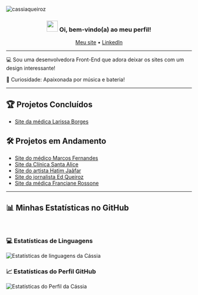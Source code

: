 <!-- Visualizações do Perfil -->
<p align="left"> <img src="https://komarev.com/ghpvc/?username=cassiaqueiroz&label=Profile%20views&color=a999e2&style=flat" alt="cassiaqueiroz" /> </p>

<!-- Título e Saudação -->
<h3 align="center"><img src="https://images.emojiterra.com/google/noto-emoji/animated-emoji/1f44b-1f3fb.gif" width="30px"> Oi, bem-vindo(a) ao meu perfil!</h3>

<p align="center">
  <a href="https://cassiaqueirozcodelab.com.br">Meu site</a> •
  <a href="https://www.linkedin.com/in/cassia-queiroz/">LinkedIn</a>
</p>

<!-- Sobre Mim -->
---
💻 Sou uma desenvolvedora Front-End que adora deixar os sites com um design interessante!

🥁 Curiosidade: Apaixonada por música e bateria! 

---

<!-- Seção de Projetos -->
## 🏆 Projetos Concluídos
- [Site da médica Larissa Borges](https://dralarissaborges.com.br)

## 🛠️ Projetos em Andamento
- [Site do médico Marcos Fernandes](https://drmarcosfernandes.com)
- [Site da Clínica Santa Alice](https://cassiaqueiroz.github.io/clinica-santa-alice/)
- [Site do artista Hatim Jaâfar](https://cassiaqueiroz.github.io/hatim-jaafar/) 
- [Site do jornalista Ed Queiroz](https://ed-blog-gamma.vercel.app/)
- [Site da médica Franciane Rossone](https://cassiaqueiroz.github.io/dra-franciane-rossone/)

---

<!-- Estatísticas do GitHub -->
## 📊 Minhas Estatísticas no GitHub 
<br/>

### 💻 Estatísticas de Linguagens
![Estatísticas de linguagens da Cássia](https://github-readme-stats.vercel.app/api/top-langs?username=cassiaqueiroz&langs_count=10&show_icons=true&locale=pt-br&layout=compact&theme=light&title_color=8b53fe)

<!-- ### 🔥 Estatísticas de Streak
![Estatísticas de Streak da Cássia](https://github-readme-streak-stats.herokuapp.com/?user=cassiaqueiroz&theme=light&title_color=8b53fe&currStreakLabel=a999e2) -->

### 📈 Estatísticas do Perfil GitHub
![Estatísticas do Perfil da Cássia](https://github-readme-stats.anuraghazra1.vercel.app/api?username=cassiaqueiroz&show_icons=true&theme=light&title_color=8b53fe)
